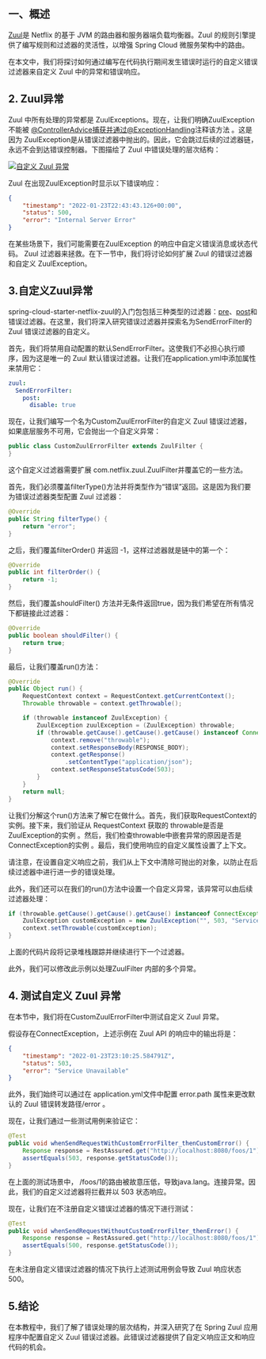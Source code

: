 ## 一、概述

[Zuul](https://www.baeldung.com/spring-rest-with-zuul-proxy)是 Netflix 的基于 JVM 的路由器和服务器端负载均衡器。Zuul 的规则引擎提供了编写规则和过滤器的灵活性，以增强 Spring Cloud 微服务架构中的路由。

在本文中，我们将探讨如何通过编写在代码执行期间发生错误时运行的自定义错误过滤器来自定义 Zuul 中的异常和错误响应。

## 2. Zuul异常

Zuul 中所有处理的异常都是 ZuulExceptions。现在，让我们明确ZuulException 不能被 [@ControllerAdvice捕获并通过](https://www.baeldung.com/exception-handling-for-rest-with-spring#controlleradvice)[@ExceptionHandling](https://www.baeldung.com/exception-handling-for-rest-with-spring#exceptionhandler)注释该方法 。这是因为 ZuulException是从错误过滤器中抛出的。因此，它会跳过后续的过滤器链，永远不会到达错误控制器。下图描绘了 Zuul 中错误处理的层次结构：

 

[![自定义 Zuul 异常](https://www.baeldung.com/wp-content/uploads/2022/02/zuul.png)](https://www.baeldung.com/wp-content/uploads/2022/02/zuul.png)

 

Zuul 在出现ZuulException时显示以下错误响应：

```json
{
    "timestamp": "2022-01-23T22:43:43.126+00:00",
    "status": 500,
    "error": "Internal Server Error"
}
```

在某些场景下，我们可能需要在ZuulException 的响应中自定义错误消息或状态代码。 Zuul 过滤器来拯救。在下一节中，我们将讨论如何扩展 Zuul 的错误过滤器和自定义 ZuulException。

## 3.自定义Zuul异常

spring-cloud-starter-netflix-zuul的入门包包括三种类型的过滤器：[pre](https://www.baeldung.com/spring-rest-with-zuul-proxy#filter)、[post](https://www.baeldung.com/zuul-filter-modifying-response-body)和错误过滤器。在这里，我们将深入研究错误过滤器并探索名为SendErrorFilter的 Zuul 错误过滤器的自定义。

首先，我们将禁用自动配置的默认SendErrorFilter。这使我们不必担心执行顺序，因为这是唯一的 Zuul 默认错误过滤器。让我们在application.yml中添加属性来禁用它：

```yaml
zuul:
  SendErrorFilter:
    post:
      disable: true
```

现在，让我们编写一个名为CustomZuulErrorFilter的自定义 Zuul 错误过滤器，如果底层服务不可用，它会抛出一个自定义异常：

```java
public class CustomZuulErrorFilter extends ZuulFilter {
}
```

这个自定义过滤器需要扩展 com.netflix.zuul.ZuulFilter并覆盖它的一些方法。

首先，我们必须覆盖filterType()方法并将类型作为“错误”返回。这是因为我们要为错误过滤器类型配置 Zuul 过滤器：

```java
@Override
public String filterType() {
    return "error";
}
```

之后，我们覆盖filterOrder() 并返回 -1，这样过滤器就是链中的第一个：

```java
@Override
public int filterOrder() {
    return -1;
}
```

然后，我们覆盖shouldFilter() 方法并无条件返回true，因为我们希望在所有情况下都链接此过滤器：

```java
@Override
public boolean shouldFilter() {
    return true;
}
```

最后，让我们覆盖run()方法：

```java
@Override
public Object run() {
    RequestContext context = RequestContext.getCurrentContext();
    Throwable throwable = context.getThrowable();

    if (throwable instanceof ZuulException) {
        ZuulException zuulException = (ZuulException) throwable;
        if (throwable.getCause().getCause().getCause() instanceof ConnectException) {
            context.remove("throwable");
            context.setResponseBody(RESPONSE_BODY);
            context.getResponse()
                .setContentType("application/json");
            context.setResponseStatusCode(503);
        }
    }
    return null;
}
```

让我们分解这个run()方法来了解它在做什么。首先，我们获取RequestContext的实例。接下来，我们验证从 RequestContext 获取的 throwable是否是ZuulException的实例 。然后，我们检查throwable中嵌套异常的原因是否是ConnectException的实例 。最后，我们使用响应的自定义属性设置了上下文。

请注意，在设置自定义响应之前，我们从上下文中清除可抛出的对象，以防止在后续过滤器中进行进一步的错误处理。

此外，我们还可以在我们的run()方法中设置一个自定义异常，该异常可以由后续过滤器处理：

```java
if (throwable.getCause().getCause().getCause() instanceof ConnectException) {
    ZuulException customException = new ZuulException("", 503, "Service Unavailable");
    context.setThrowable(customException);
}
```

上面的代码片段将记录堆栈跟踪并继续进行下一个过滤器。

此外，我们可以修改此示例以处理ZuulFilter 内部的多个异常。

## 4. 测试自定义 Zuul 异常

在本节中，我们将在CustomZuulErrorFilter中测试自定义 Zuul 异常。

假设存在ConnectException，上述示例在 Zuul API 的响应中的输出将是：

```json
{
    "timestamp": "2022-01-23T23:10:25.584791Z",
    "status": 503,
    "error": "Service Unavailable"
}
```

此外，我们始终可以通过在 application.yml文件中配置 error.path 属性来更改默认的 Zuul 错误转发路径/error 。

现在，让我们通过一些测试用例来验证它：

```java
@Test
public void whenSendRequestWithCustomErrorFilter_thenCustomError() {
    Response response = RestAssured.get("http://localhost:8080/foos/1");
    assertEquals(503, response.getStatusCode());
}
```

在上面的测试场景中， /foos/1的路由被故意压低，导致java.lang。连接异常。因此，我们的自定义过滤器将拦截并以 503 状态响应。

现在，让我们在不注册自定义错误过滤器的情况下进行测试：

```java
@Test
public void whenSendRequestWithoutCustomErrorFilter_thenError() {
    Response response = RestAssured.get("http://localhost:8080/foos/1");
    assertEquals(500, response.getStatusCode());
}
```

在未注册自定义错误过滤器的情况下执行上述测试用例会导致 Zuul 响应状态 500。

## 5.结论

在本教程中，我们了解了错误处理的层次结构，并深入研究了在 Spring Zuul 应用程序中配置自定义 Zuul 错误过滤器。此错误过滤器提供了自定义响应正文和响应代码的机会。